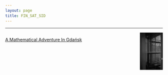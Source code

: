 ```yaml
---
layout: page
title: FIN_SAT_SID
---
```


<hr>
<div style="display: flex; align-items: flex-start;">
  <!-- Left: Text -->
  <div style="flex: 0.85; padding-right: 20px;">
    <p> <strong></strong>
    <a href="https://sites.google.com/view/finsidsat/info?authuser=0">A Mathematical Adventure In Gdańsk</a>
    </p>
  </div>
  
  <!-- Right: Image -->
  <div style="flex: 0.15;">
    <img src="/assets/images/sopotimpan.jpg" alt="My Image" style="max-width: 100%; height: auto;" />
  </div>
</div>
<br>
